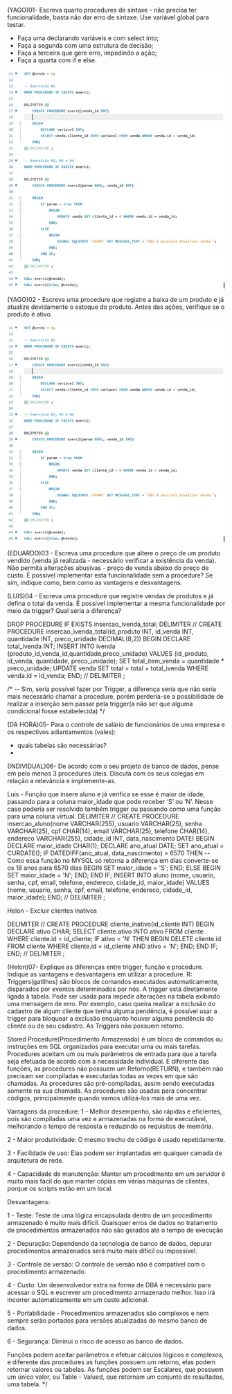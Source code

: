 (YAGO)01- Escreva quarto procedures de sintaxe - não precisa ter funcionalidade, basta não dar erro de sintaxe. Use variável global para testar.
- Faça uma declarando variáveis e com select into; 
- Faça a segunda com uma estrutura de decisão; 
- Faça a terceira que gere erro, impedindo a ação;
- Faça a quarta com if e else. 

![alt text](https://github.com/Helon21/jackson/blob/main/Listas/exercicio1.jpg)

(YAGO)02 - Escreva uma procedure que registre a baixa de um produto e já atualize devidamente o estoque do produto. Antes das ações, verifique se o produto é ativo.

![alt text](https://github.com/Helon21/jackson/blob/main/Listas/exercicio1.jpg)

(EDUARDO)03 - Escreva uma procedure que altere o preço de um produto vendido (venda já realizada - necessário verificar a existência da venda). Não permita alterações abusivas - preço de venda abaixo do preço de custo. É possível implementar esta funcionalidade sem a procedure? Se sim, indique como, bem como as vantagens e desvantagens.

(LUIS)04 - Escreva uma procedure que registre vendas de produtos e já defina o total da venda. É possível implementar a mesma funcionalidade por meio da trigger? Qual seria a diferença?

DROP PROCEDURE IF EXISTS insercao_ivenda_total;
DELIMITER //
CREATE PROCEDURE insercao_ivenda_total(id_produto INT, id_venda INT, quantidade INT, preco_unidade DECIMAL(8,2))
BEGIN
    DECLARE total_ivenda INT;
    INSERT INTO ivenda (produto_id,venda_id,quantidade,preco_unidade) VALUES 
    (id_produto, id_venda, quantidade, preco_unidade);
    SET total_item_venda = quantidade * preco_unidade;
    UPDATE venda SET total = total + total_ivenda WHERE venda.id = id_venda;
END;
//
DELIMITER ;

/*
	-- Sim, seria possível fazer por Trigger, a diferença seria que não seria mais necessário chamar a procedure,
    porém perderia-se a possibilidade de realizar a inserção sem passar pela trigger(a não ser que alguma condicional fosse estabelecida)
*/

(DA HORA)05- Para o controle de salário de funcionários de uma empresa e os respectivos adiantamentos (vales):
 - quais tabelas são necessárias?
 - 
(INDIVIDUAL)06- De acordo com o seu projeto de banco de dados, pense em pelo menos 3 procedures úteis. Discuta com os seus colegas em relação a relevância e implemente-as.

Luis - Função que insere aluno e já verifica se esse é maior de idade, passando para a coluna maior_idade que pode receber ‘S’ ou ‘N’. Nesse caso poderia ser resolvido também trigger ou passando como uma função para uma coluna virtual.
DELIMITER //
CREATE PROCEDURE insercao_aluno(nome VARCHAR(255), usuario VARCHAR(25), senha VARCHAR(25), cpf CHAR(14), email VARCHAR(25), telefone CHAR(14), endereco VARCHAR(255), cidade_id INT, data_nascimento DATE)
BEGIN
	DECLARE maior_idade CHAR(1);
	DECLARE ano_atual DATE;
    SET ano_atual = CURDATE();
	IF DATEDIFF(ano_atual, data_nascimento) > 6570 THEN -- Como essa função no MYSQL só retorna a diferença em dias converte-se os 18 anos para 6570 dias
		BEGIN
			SET maior_idade = 'S';
		END;
	ELSE
		BEGIN
			SET maior_idade = 'N';
		END;
	END IF;
    INSERT INTO aluno (nome, usuario, senha, cpf, email, telefone, endereco, cidade_id, maior_idade) VALUES
	(nome, usuario, senha, cpf, email, telefone, endereco, cidade_id, maior_idade);
END;
//
DELIMITER ;

Helon - Excluir clientes inativos

DELIMITER //
CREATE PROCEDURE cliente_inativo(id_cliente INT)
BEGIN
	DECLARE ativo CHAR;
	SELECT cliente.ativo INTO ativo FROM cliente WHERE cliente.id = id_cliente;
    IF ativo = 'N' THEN
		BEGIN
			DELETE cliente.id FROM cliente 
            WHERE cliente.id = id_cliente AND ativo = 'N';
		END;
    END IF;
END;
//
DELIMITER ;


(Helon)07- Explique as diferenças entre trigger, função e procedure. Indique as vantagens e desvantagens em utilizar a procedure.
R: Triggers(gatilhos) são blocos de comandos executados automaticamente, disparados por eventos determinados por nós.
A trigger está diretamente ligada à tabela. Pode ser usada para impedir alterações na tabela exibindo uma mensagem de erro. Por exemplo, caso queira realizar a exclusão do cadastro de algum cliente que tenha alguma pendência, é possível usar a trigger para bloquear a exclusão enquanto houver alguma pendência do cliente ou de seu cadastro.
As Triggers não possuem retorno.

Stored Procedure(Procedimento Armazenado) é um bloco de comandos ou instruções em SQL organizados para executar uma ou mais tarefas. Procedures aceitam um ou mais parâmetros de entrada para que a tarefa seja efetuada de acordo com a necessidade individual. E diferente das funções, as procedures não possuem um Retorno(RETURN), e também não precisam ser compiladas e executadas todas as vezes em que são chamadas. As procedures são pré-compiladas, assim sendo executadas somente na sua chamada.
As procedures são usadas para concentrar códigos, principalmente quando vamos utilizá-los mais de uma vez.

Vantagens da procedure: 1 - Melhor desempenho, são rápidas e eficientes, pois são compiladas uma vez e armazenadas na forma de executável, melhorando o tempo de resposta e reduzindo os requisitos de memória.

2 - Maior produtividade: O mesmo trecho de código é usado repetidamente.

3 - Facilidade de uso: Elas podem ser implantadas em qualquer camada de arquitetura de rede.

4 - Capacidade de manutenção: Manter um procedimento em um servidor é muito mais fácil do que manter cópias em várias máquinas de clientes, porque os scripts estão em um local.

Desvantagens:

1 - Teste: Teste de uma lógica encapsulada dentro de um procedimento armazenado é muito mais difícil. Quaisquer erros de dados no tratamento de procedimentos armazenados não são gerados até o tempo de execução

2 - Depuração: Dependendo da tecnologia de banco de dados, depurar procedimentos armazenados será muito mais dificil ou impossível. 

3 - Controle de versão: O controle de versão não é compatível com o procedimento armazenado.

4 - Custo: Um desenvolvedor extra na forma de DBA é necessário para acessar o SQL e escrever um procedimento armazenado melhor. Isso irá incorrer automaticamente em um custo adicional.

5 - Portabilidade - Procedimentos armazenados são complexos e nem sempre serão portados para versões atualizadas do mesmo banco de dados.

6 - Segurança: Diminui o risco de acesso ao banco de dados.


Funções podem aceitar parâmetros e efetuar cálculos lógicos e complexos, e diferente das procedures as funções possuem um retorno, elas podem retornar valores ou tabelas. As funções podem ser Escalares, que possuem um único valor, ou Table - Valued, que retornam um conjunto de resultados, uma tabela.
 */
